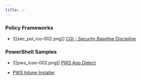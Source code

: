 ```yaml
---
title: 🪄
---
```

### Policy Frameworks
- ![[sec_pol_ico-002.png]]  [CGI - Security Baseline Discipline](Policy%20Frameworks/CGI%20-%20Security%20Baseline%20Discipline)

### PowerShell Samples
- ![[pws_icon-002.png]]  [PWS App Detect](PowerShell_Public/PWS_Detect_installed_app.md)
*  [PWS Intune Installer](PowerShell_Public/InTune%20Installer%20Script)

<!----### Troubleshooting
 🚧 [Troubleshooting and FAQ](notes/troubleshooting.md)
- 🐛 [Submit an Issue](https://github.com/jackyzha0/quartz/issues)
- 👀 [Discord Community](https://discord.gg/cRFFHYye7t)--->
